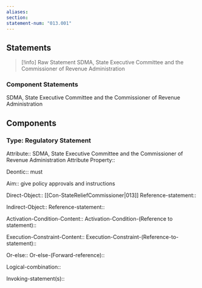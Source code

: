 ```yaml
---
aliases: 
section: 
statement-num: "013.001"
---
```

## Statements 
> [!info] Raw Statement
> SDMA, State Executive Committee and the Commissioner of Revenue Administration 
> 

### Component Statements
SDMA, State Executive Committee and the Commissioner of Revenue Administration 
## Components
### Type: Regulatory Statement
Attribute:: SDMA, State Executive Committee and the Commissioner of Revenue Administration
	Attribute Property::

Deontic:: must 

Aim:: give policy approvals and instructions

Direct-Object:: [[Con-StateReliefCommissioner|013]]
	Reference-statement::

Indirect-Object::
	Reference-statement::

Activation-Condition-Content::
	Activation-Condition-(Reference to statement)::

Execution-Constraint-Content::
	Execution-Constraint-(Reference-to-statement)::

Or-else::
	Or-else-(Forward-reference)::

Logical-combination::

Invoking-statement(s)::